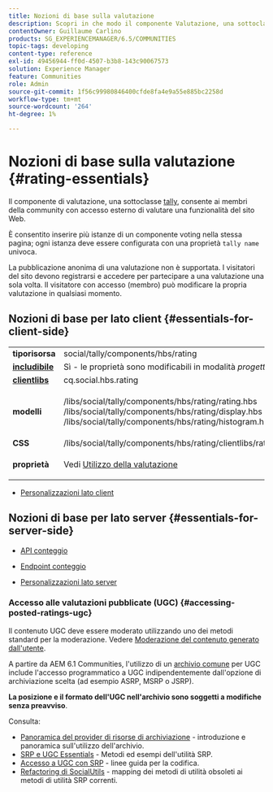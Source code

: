 ```yaml
---
title: Nozioni di base sulla valutazione
description: Scopri in che modo il componente Valutazione, una sottoclasse Tally, consente ai membri della community con accesso effettuato di valutare una funzione sul sito web.
contentOwner: Guillaume Carlino
products: SG_EXPERIENCEMANAGER/6.5/COMMUNITIES
topic-tags: developing
content-type: reference
exl-id: 49456944-ff0d-4507-b3b8-143c90067573
solution: Experience Manager
feature: Communities
role: Admin
source-git-commit: 1f56c99980846400cfde8fa4e9a55e885bc2258d
workflow-type: tm+mt
source-wordcount: '264'
ht-degree: 1%

---
```


# Nozioni di base sulla valutazione {#rating-essentials}

Il componente di valutazione, una sottoclasse [tally](tally.md), consente ai membri della community con accesso esterno di valutare una funzionalità del sito Web.

È consentito inserire più istanze di un componente voting nella stessa pagina; ogni istanza deve essere configurata con una proprietà `tally name` univoca.

La pubblicazione anonima di una valutazione non è supportata. I visitatori del sito devono registrarsi e accedere per partecipare a una valutazione una sola volta. Il visitatore con accesso (membro) può modificare la propria valutazione in qualsiasi momento.

## Nozioni di base per lato client {#essentials-for-client-side}

<table>
 <tbody>
  <tr>
   <td> <strong>tiporisorsa</strong></td>
   <td> social/tally/components/hbs/rating</td>
  </tr>
  <tr>
   <td> <a href="scf.md#add-or-include-a-communities-component"><strong>includibile</strong></a></td>
   <td>Sì - le proprietà sono modificabili in modalità <i>progettazione </i></td>
  </tr>
  <tr>
   <td> <a href="client-customize.md#clientlibs-for-scf"><strong>clientlibs</strong></a></td>
   <td> cq.social.hbs.rating</td>
  </tr>
  <tr>
   <td> <strong>modelli</strong></td>
   <td><p> /libs/social/tally/components/hbs/rating/rating.hbs<br /> /libs/social/tally/components/hbs/rating/display.hbs<br /> /libs/social/tally/components/hbs/rating/histogram.hbs</p> </td>
  </tr>
  <tr>
   <td><strong>CSS</strong></td>
   <td> /libs/social/tally/components/hbs/rating/clientlibs/ratingcomponent.css</td>
  </tr>
  <tr>
   <td><strong>proprietà</strong></td>
   <td><p>Vedi <a href="rating.md">Utilizzo della valutazione</a></p> </td>
  </tr>
 </tbody>
</table>

* [Personalizzazioni lato client](client-customize.md)

## Nozioni di base per lato server {#essentials-for-server-side}

* [API conteggio](https://developer.adobe.com/experience-manager/reference-materials/6-5/javadoc/com/adobe/cq/social/tally/client/api/package-summary.html)

* [Endpoint conteggio](https://developer.adobe.com/experience-manager/reference-materials/6-5/javadoc/com/adobe/cq/social/tally/client/endpoints/package-summary.html)

* [Personalizzazioni lato server](server-customize.md)

### Accesso alle valutazioni pubblicate (UGC) {#accessing-posted-ratings-ugc}

Il contenuto UGC deve essere moderato utilizzando uno dei metodi standard per la moderazione.
Vedere [Moderazione del contenuto generato dall&#39;utente](moderate-ugc.md).

A partire da AEM 6.1 Communities, l&#39;utilizzo di un [archivio comune](working-with-srp.md) per UGC include l&#39;accesso programmatico a UGC indipendentemente dall&#39;opzione di archiviazione scelta (ad esempio ASRP, MSRP o JSRP).

**La posizione e il formato dell&#39;UGC nell&#39;archivio sono soggetti a modifiche senza preavviso**.

Consulta:

* [Panoramica del provider di risorse di archiviazione](srp.md) - introduzione e panoramica sull&#39;utilizzo dell&#39;archivio.
* [SRP e UGC Essentials](srp-and-ugc.md) - Metodi ed esempi dell&#39;utilità SRP.
* [Accesso a UGC con SRP](accessing-ugc-with-srp.md) - linee guida per la codifica.
* [Refactoring di SocialUtils](socialutils.md) - mapping dei metodi di utilità obsoleti ai metodi di utilità SRP correnti.
